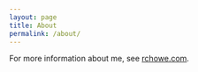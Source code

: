 ```yaml
---
layout: page
title: About
permalink: /about/
---
```


For more information about me, see [rchowe.com](http://rchowe.com).
